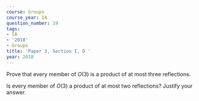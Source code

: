 ```yaml
---
course: Groups
course_year: IA
question_number: 19
tags:
- IA
- '2018'
- Groups
title: 'Paper 3, Section I, D '
year: 2018
---
```




Prove that every member of $O(3)$ is a product of at most three reflections.

Is every member of $O(3)$ a product of at most two reflections? Justify your answer.
